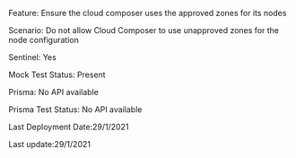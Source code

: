 Feature: Ensure the cloud composer uses the approved zones for its nodes

Scenario: Do not allow Cloud Composer to use unapproved zones for the node configuration

Sentinel: Yes

Mock Test Status: Present

Prisma: No API available

Prisma Test Status: No API available

Last Deployment Date:29/1/2021

Last update:29/1/2021
